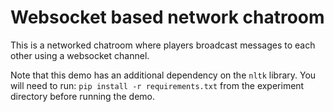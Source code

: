 # Websocket based network chatroom

This is a networked chatroom where players broadcast messages to each other
using a websocket channel.

Note that this demo has an additional dependency on the ``nltk`` library. You
will need to run: ``pip install -r requirements.txt`` from the experiment
directory before running the demo.
